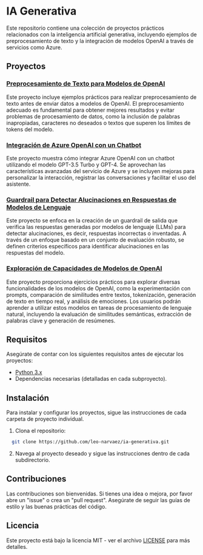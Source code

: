# IA Generativa

Este repositorio contiene una colección de proyectos prácticos relacionados con la inteligencia artificial generativa, incluyendo ejemplos de preprocesamiento de texto y la integración de modelos OpenAI a través de servicios como Azure.

## Proyectos

### [Preprocesamiento de Texto para Modelos de OpenAI](https://github.com/leo-narvaez/ia-generativa/tree/main/preprocessing)
Este proyecto incluye ejemplos prácticos para realizar preprocesamiento de texto antes de enviar datos a modelos de OpenAI. El preprocesamiento adecuado es fundamental para obtener mejores resultados y evitar problemas de procesamiento de datos, como la inclusión de palabras inapropiadas, caracteres no deseados o textos que superen los límites de tokens del modelo.

### [Integración de Azure OpenAI con un Chatbot](https://github.com/leo-narvaez/ia-generativa/tree/main/quickstart-openai)
Este proyecto muestra cómo integrar Azure OpenAI con un chatbot utilizando el modelo GPT-3.5 Turbo y GPT-4. Se aprovechan las características avanzadas del servicio de Azure y se incluyen mejoras para personalizar la interacción, registrar las conversaciones y facilitar el uso del asistente.

### [Guardrail para Detectar Alucinaciones en Respuestas de Modelos de Lenguaje](https://github.com/leo-narvaez/ia-generativa/tree/main/hallucination)
Este proyecto se enfoca en la creación de un guardrail de salida que verifica las respuestas generadas por modelos de lenguaje (LLMs) para detectar alucinaciones, es decir, respuestas incorrectas o inventadas. A través de un enfoque basado en un conjunto de evaluación robusto, se definen criterios específicos para identificar alucinaciones en las respuestas del modelo.

### [Exploración de Capacidades de Modelos de OpenAI](https://github.com/leo-narvaez/ia-generativa/tree/main/sdk-python/notebook)
Este proyecto proporciona ejercicios prácticos para explorar diversas funcionalidades de los modelos de OpenAI, como la experimentación con prompts, comparación de similitudes entre textos, tokenización, generación de texto en tiempo real, y análisis de emociones. Los usuarios podrán aprender a utilizar estos modelos en tareas de procesamiento de lenguaje natural, incluyendo la evaluación de similitudes semánticas, extracción de palabras clave y generación de resúmenes.


## Requisitos

Asegúrate de contar con los siguientes requisitos antes de ejecutar los proyectos:

- [Python 3.x](https://www.python.org/downloads/)
- Dependencias necesarias (detalladas en cada subproyecto).

## Instalación

Para instalar y configurar los proyectos, sigue las instrucciones de cada carpeta de proyecto individual.

1. Clona el repositorio:
 ```bash
   git clone https://github.com/leo-narvaez/ia-generativa.git
 ```
2. Navega al proyecto deseado y sigue las instrucciones dentro de cada subdirectorio.

## Contribuciones

Las contribuciones son bienvenidas. Si tienes una idea o mejora, por favor abre un "issue" o crea un "pull request". Asegúrate de seguir las guías de estilo y las buenas prácticas del código.

## Licencia

Este proyecto está bajo la licencia MIT - ver el archivo [LICENSE](LICENSE) para más detalles.
